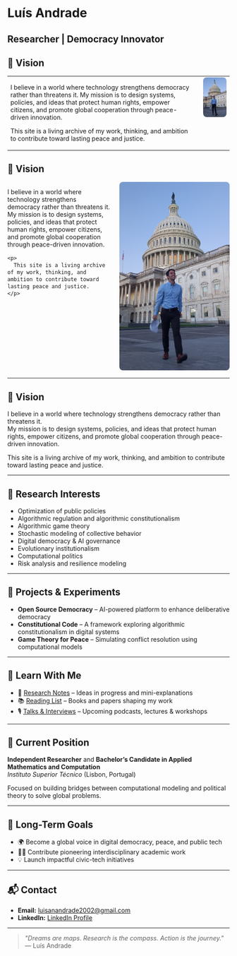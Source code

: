 # Luís Andrade

## Researcher | Democracy Innovator 

<h2>🌟 Vision</h2>

<table>
  <tr>
    <td style="vertical-align: top; padding-right: 20px;">
      <p>
        I believe in a world where technology strengthens democracy rather than threatens it.
        My mission is to design systems, policies, and ideas that protect human rights, empower citizens,
        and promote global cooperation through peace-driven innovation.
      </p>
      <p>
        This site is a living archive of my work, thinking, and ambition to contribute toward lasting peace and justice.
      </p>
    </td>
    <td style="vertical-align: top;">
      <img src="20240908_063407 (3).jpg" alt="Luís Andrade" width="250" style="border-radius: 8px;">
    </td>
  </tr>
</table>






<h2>🌟 Vision</h2>

<div style="display: flex; align-items: flex-start;">
  <div style="flex: 1;">
    <p>
      I believe in a world where technology strengthens democracy rather than threatens it.  
      My mission is to design systems, policies, and ideas that protect human rights, empower citizens, and promote global cooperation through peace-driven innovation.
    </p>

    <p>
      This site is a living archive of my work, thinking, and ambition to contribute toward lasting peace and justice.
    </p>
  </div>

  <div style="margin-left: 20px;">
    <img src="20240908_063407 (3).jpg" alt="Luís Andrade" width="250" style="border-radius: 8px;">
  </div>
</div>


---

## 🌟 Vision

I believe in a world where technology strengthens democracy rather than threatens it.  
My mission is to design systems, policies, and ideas that protect human rights, empower citizens, and promote global cooperation through peace-driven innovation.

This site is a living archive of my work, thinking, and ambition to contribute toward lasting peace and justice.

---

## 🔬 Research Interests

- Optimization of public policies  
- Algorithmic regulation and algorithmic constitutionalism  
- Algorithmic game theory  
- Stochastic modeling of collective behavior  
- Digital democracy & AI governance  
- Evolutionary institutionalism  
- Computational politics  
- Risk analysis and resilience modeling  

---

## 🚀 Projects & Experiments

- **Open Source Democracy** – AI-powered platform to enhance deliberative democracy  
- **Constitutional Code** – A framework exploring algorithmic constitutionalism in digital systems  
- **Game Theory for Peace** – Simulating conflict resolution using computational models  

---

## 📘 Learn With Me

- 🧠 [Research Notes](#) – Ideas in progress and mini-explanations  
- 📚 [Reading List](#) – Books and papers shaping my work  
- 🎙️ [Talks & Interviews](#) – Upcoming podcasts, lectures & workshops  

---

## 🧭 Current Position

**Independent Researcher** and **Bachelor’s Candidate in Applied Mathematics and Computation**  
*Instituto Superior Técnico* (Lisbon, Portugal)

Focused on building bridges between computational modeling and political theory to solve global problems.

---

## 🧠 Long-Term Goals

- 🌍 Become a global voice in digital democracy, peace, and public tech  
- 🧑‍🏫 Contribute pioneering interdisciplinary academic work  
- 💡 Launch impactful civic-tech initiatives  

---

## 📬 Contact

- **Email:** [luisanandrade2002@gmail.com](mailto:luisanandrade2002@gmail.com)  
- **LinkedIn:** [LinkedIn Profile](https://www.linkedin.com/in/lu%C3%ADs-ant%C3%B3nio-andrade-215238236/)

---

> *"Dreams are maps. Research is the compass. Action is the journey."*  
> — Luís Andrade
